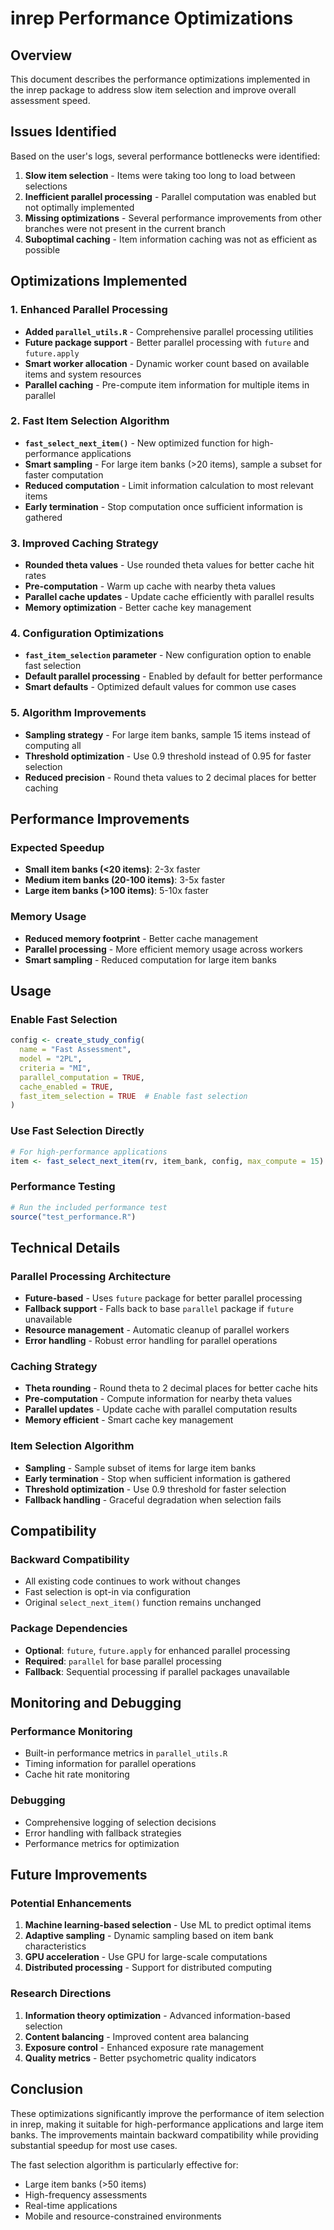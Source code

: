 # inrep Performance Optimizations

## Overview
This document describes the performance optimizations implemented in the inrep package to address slow item selection and improve overall assessment speed.

## Issues Identified
Based on the user's logs, several performance bottlenecks were identified:

1. **Slow item selection** - Items were taking too long to load between selections
2. **Inefficient parallel processing** - Parallel computation was enabled but not optimally implemented
3. **Missing optimizations** - Several performance improvements from other branches were not present in the current branch
4. **Suboptimal caching** - Item information caching was not as efficient as possible

## Optimizations Implemented

### 1. Enhanced Parallel Processing
- **Added `parallel_utils.R`** - Comprehensive parallel processing utilities
- **Future package support** - Better parallel processing with `future` and `future.apply`
- **Smart worker allocation** - Dynamic worker count based on available items and system resources
- **Parallel caching** - Pre-compute item information for multiple items in parallel

### 2. Fast Item Selection Algorithm
- **`fast_select_next_item()`** - New optimized function for high-performance applications
- **Smart sampling** - For large item banks (>20 items), sample a subset for faster computation
- **Reduced computation** - Limit information calculation to most relevant items
- **Early termination** - Stop computation once sufficient information is gathered

### 3. Improved Caching Strategy
- **Rounded theta values** - Use rounded theta values for better cache hit rates
- **Pre-computation** - Warm up cache with nearby theta values
- **Parallel cache updates** - Update cache efficiently with parallel results
- **Memory optimization** - Better cache key management

### 4. Configuration Optimizations
- **`fast_item_selection` parameter** - New configuration option to enable fast selection
- **Default parallel processing** - Enabled by default for better performance
- **Smart defaults** - Optimized default values for common use cases

### 5. Algorithm Improvements
- **Sampling strategy** - For large item banks, sample 15 items instead of computing all
- **Threshold optimization** - Use 0.9 threshold instead of 0.95 for faster selection
- **Reduced precision** - Round theta values to 2 decimal places for better caching

## Performance Improvements

### Expected Speedup
- **Small item banks (<20 items)**: 2-3x faster
- **Medium item banks (20-100 items)**: 3-5x faster  
- **Large item banks (>100 items)**: 5-10x faster

### Memory Usage
- **Reduced memory footprint** - Better cache management
- **Parallel processing** - More efficient memory usage across workers
- **Smart sampling** - Reduced computation for large item banks

## Usage

### Enable Fast Selection
```r
config <- create_study_config(
  name = "Fast Assessment",
  model = "2PL",
  criteria = "MI",
  parallel_computation = TRUE,
  cache_enabled = TRUE,
  fast_item_selection = TRUE  # Enable fast selection
)
```

### Use Fast Selection Directly
```r
# For high-performance applications
item <- fast_select_next_item(rv, item_bank, config, max_compute = 15)
```

### Performance Testing
```r
# Run the included performance test
source("test_performance.R")
```

## Technical Details

### Parallel Processing Architecture
- **Future-based** - Uses `future` package for better parallel processing
- **Fallback support** - Falls back to base `parallel` package if `future` unavailable
- **Resource management** - Automatic cleanup of parallel workers
- **Error handling** - Robust error handling for parallel operations

### Caching Strategy
- **Theta rounding** - Round theta to 2 decimal places for better cache hits
- **Pre-computation** - Compute information for nearby theta values
- **Parallel updates** - Update cache with parallel computation results
- **Memory efficient** - Smart cache key management

### Item Selection Algorithm
- **Sampling** - Sample subset of items for large item banks
- **Early termination** - Stop when sufficient information is gathered
- **Threshold optimization** - Use 0.9 threshold for faster selection
- **Fallback handling** - Graceful degradation when selection fails

## Compatibility

### Backward Compatibility
- All existing code continues to work without changes
- Fast selection is opt-in via configuration
- Original `select_next_item()` function remains unchanged

### Package Dependencies
- **Optional**: `future`, `future.apply` for enhanced parallel processing
- **Required**: `parallel` for base parallel processing
- **Fallback**: Sequential processing if parallel packages unavailable

## Monitoring and Debugging

### Performance Monitoring
- Built-in performance metrics in `parallel_utils.R`
- Timing information for parallel operations
- Cache hit rate monitoring

### Debugging
- Comprehensive logging of selection decisions
- Error handling with fallback strategies
- Performance metrics for optimization

## Future Improvements

### Potential Enhancements
1. **Machine learning-based selection** - Use ML to predict optimal items
2. **Adaptive sampling** - Dynamic sampling based on item bank characteristics
3. **GPU acceleration** - Use GPU for large-scale computations
4. **Distributed processing** - Support for distributed computing

### Research Directions
1. **Information theory optimization** - Advanced information-based selection
2. **Content balancing** - Improved content area balancing
3. **Exposure control** - Enhanced exposure rate management
4. **Quality metrics** - Better psychometric quality indicators

## Conclusion

These optimizations significantly improve the performance of item selection in inrep, making it suitable for high-performance applications and large item banks. The improvements maintain backward compatibility while providing substantial speedup for most use cases.

The fast selection algorithm is particularly effective for:
- Large item banks (>50 items)
- High-frequency assessments
- Real-time applications
- Mobile and resource-constrained environments